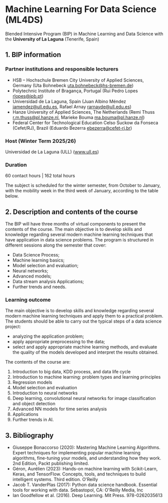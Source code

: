 # Machine Learning For Data Science (ML4DS)
Blended Intensive Program (BIP) in Machine Learning and Data Science with the **University of La Laguna** (Tenerife, Spain)

## 1. BIP information 
### Partner institutions and responsible lecturers
- HSB – Hochschule Bremen City University of Applied Sciences, Germany (Uta Bohnebeck <uta.bohnebeck@hs-bremen.de>) 
- Polytechnic Institute of Bragança, Portugal (Rui Pedro Lopes <rlopes@ipb.pt>) 
- Universidad de La Laguna, Spain (Juan Albino Méndez <jamendez@ull.edu.es>, Rafael Arnay <rarnayde@ull.edu.es>)   
- Hanze University of Applied Sciences, The Netherlands (Remi Thuss <r.m.thuss@pl.hanze.nl>, Marieke Bouma <ma.bouma@pl.hanze.nl>)  
- Federal Center for Technological Education Celso Suckow da Fonseca (Cefet/RJ), Brazil (Eduardo Bezerra <ebezerra@cefet-rj.br>)

### Host (Winter Term 2025/26)
Universidad de La Laguna (ULL) 
(www.ull.es) 

### Duration
60 contact hours | 162 total hours 

The subject is scheduled for the winter semester, from October to January, with the mobility week in 
the third week of January, according to the table below. 

## 2. Description and contents of the course
The BIP will have three months of virtual components to present the contents of the course. The main objective is to develop skills and knowledge regarding several modern machine learning techniques that have application in data science problems. The program is structured in different sessions along the semester that cover:  
- Data Science Process;
- Machine learning basics;
- Model selection and evaluation;
- Neural networks;
- Advanced models;
- Data stream analysis Applications;
- Further trends and needs. 

### Learning outcome
The main objective is to develop skills and knowledge regarding several modern machine learning techniques and apply them to a practical problem. The students should be able to carry out the typical steps of a data science project: 
- analyzing the application problem;
- apply appropriate preprocessing to the data;
- select and apply appropriate machine learning methods, and evaluate the quality of the models developed and interpret the results obtained.

The contents of the course are:

1. Introduction to big data, KDD process, and data life cycle
2. Introduction to machine learning: problem types and learning principles
3. Regression models
4. Model selection and evaluation
5. Introduction to neural networks
6. Deep learning, convolutional neural networks for image classification and object detection
7. Advanced NN models for time series analysis
8. Applications
9. Further trends in AI. 

## 3. Bibliography
- Giuseppe Bonaccorso (2020): Mastering Machine Learning Algorithms. Expert techniques for  implementing popular machine learning algorithms, fine-tuning your models, and understanding how they work. 2nd Edition, Packt publishing limited. 
- Géron, Aurélien (2023): Hands-on machine learning with Scikit-Learn, Keras, and TensorFlow. Concepts, tools, and techniques to build intelligent systems. Third edition. O'Reilly 
- Jacob T. VanderPlas (2017): Python data science handbook. Essential tools for working with data. Sebastopol, CA: O'Reilly Media, Inc 
- Ian Goodfellow et al. (2016). Deep Learning. Mit Press. 978-0262035613 
